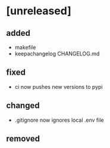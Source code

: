 # [unreleased]
## added
- makefile
- keepachangelog CHANGELOG.md
## fixed
- ci now pushes new versions to pypi
## changed
- .gitignore now ignores local .env file
## removed